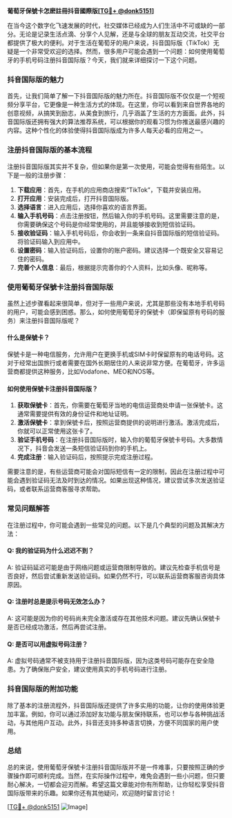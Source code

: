**葡萄牙保號卡怎麽註冊抖音國際版[[TG💪+ @donk5151](https://t.me/s/donk5151)]**

在当今这个数字化飞速发展的时代，社交媒体已经成为人们生活中不可或缺的一部分。无论是记录生活点滴、分享个人见解，还是与全球的朋友互动交流，社交平台都提供了极大的便利。对于生活在葡萄牙的用户来说，抖音国际版（TikTok）无疑是一个非常受欢迎的选择。然而，很多用户可能会遇到一个问题：如何使用葡萄牙的手机号码注册抖音国际版？今天，我们就来详细探讨一下这个问题。

### 抖音国际版的魅力

首先，让我们简单了解一下抖音国际版的魅力所在。抖音国际版不仅仅是一个短视频分享平台，它更像是一种生活方式的体现。在这里，你可以看到来自世界各地的创意视频，从搞笑到励志，从美食到旅行，几乎涵盖了生活的方方面面。此外，抖音国际版还拥有强大的算法推荐系统，可以根据你的观看习惯为你推送最感兴趣的内容。这种个性化的体验使得抖音国际版成为许多人每天必看的应用之一。

### 注册抖音国际版的基本流程

注册抖音国际版其实并不复杂，但如果你是第一次使用，可能会觉得有些陌生。以下是一般的注册步骤：

1. **下载应用**：首先，在手机的应用商店搜索“TikTok”，下载并安装应用。
2. **打开应用**：安装完成后，打开抖音国际版。
3. **选择语言**：进入应用后，选择你喜欢的语言界面。
4. **输入手机号码**：点击注册按钮，然后输入你的手机号码。这里需要注意的是，你需要确保这个号码是你经常使用的，并且能够接收到短信验证码。
5. **接收验证码**：输入手机号码后，你会收到一条来自抖音国际版的短信验证码。将验证码输入到应用中。
6. **设置密码**：输入验证码后，设置你的账户密码。建议选择一个既安全又容易记住的密码。
7. **完善个人信息**：最后，根据提示完善你的个人资料，比如头像、昵称等。

### 使用葡萄牙保號卡注册抖音国际版

虽然上述步骤看起来很简单，但对于一些用户来说，尤其是那些没有本地手机号码的用户，可能会感到困惑。那么，如何使用葡萄牙的保號卡（即保留原有号码的服务）来注册抖音国际版呢？

#### 什么是保號卡？

保號卡是一种电信服务，允许用户在更换手机或SIM卡时保留原有的电话号码。这对于经常出国旅行或者需要在国外长期居住的人来说非常方便。在葡萄牙，许多运营商都提供这种服务，比如Vodafone、MEO和NOS等。

#### 如何使用保號卡注册抖音国际版？

1. **获取保號卡**：首先，你需要在葡萄牙当地的电信运营商处申请一张保號卡。这通常需要提供有效的身份证件和地址证明。
2. **激活保號卡**：拿到保號卡后，按照运营商提供的说明进行激活。激活完成后，你就可以正常使用这张卡了。
3. **验证手机号码**：在注册抖音国际版时，输入你的葡萄牙保號卡号码。大多数情况下，抖音会发送一条短信验证码到你的手机上。
4. **完成注册**：输入验证码后，按照提示完成注册过程。

需要注意的是，有些运营商可能会对国际短信有一定的限制，因此在注册过程中可能会遇到验证码无法及时到达的情况。如果出现这种情况，建议尝试多次发送验证码，或者联系运营商客服寻求帮助。

### 常见问题解答

在注册过程中，你可能会遇到一些常见的问题。以下是几个典型的问题及其解决方法：

#### Q: 我的验证码为什么迟迟不到？
A: 验证码延迟可能是由于网络问题或运营商限制导致的。建议先检查手机信号是否良好，然后尝试重新发送验证码。如果仍然不行，可以联系运营商客服咨询具体原因。

#### Q: 注册时总是提示号码无效怎么办？
A: 这可能是因为你的号码尚未完全激活或存在其他技术问题。建议先确认保號卡是否已经成功激活，然后再尝试注册。

#### Q: 是否可以用虚拟号码注册？
A: 虚拟号码通常不被支持用于注册抖音国际版，因为这类号码可能存在安全隐患。为了确保账户安全，建议使用真实的手机号码进行注册。

### 抖音国际版的附加功能

除了基本的注册流程外，抖音国际版还提供了许多实用的功能，让你的使用体验更加丰富。例如，你可以通过添加好友功能与朋友保持联系，也可以参与各种挑战活动，与其他用户互动。此外，抖音还支持多种语言切换，方便不同国家的用户使用。

### 总结

总的来说，使用葡萄牙保號卡注册抖音国际版并不是一件难事，只要按照正确的步骤操作即可顺利完成。当然，在实际操作过程中，难免会遇到一些小问题，但只要耐心解决，一切都会迎刃而解。希望这篇文章能对你有所帮助，让你轻松享受抖音国际版带来的乐趣。如果你还有其他疑问，欢迎随时留言讨论！

[[TG💪+ @donk5151](https://t.me/s/donk5151) ![Image](https://i.postimg.cc/rwNCRYN7/Snipaste-2025-04-30-17-27-05.png)]